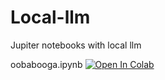 # Local-llm
Jupiter notebooks with local llm 

oobabooga.ipynb [![Open In Colab](https://colab.research.google.com/assets/colab-badge.svg)](https://colab.research.google.com/github/samarthshrivas/Local-llm/blob/main/oobabooga.ipynb)
